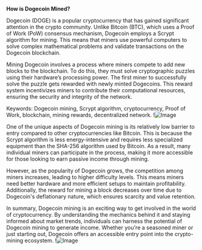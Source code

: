 **How is Dogecoin Mined?**

Dogecoin (DOGE) is a popular cryptocurrency that has gained significant attention in the crypto community. Unlike Bitcoin (BTC), which uses a Proof of Work (PoW) consensus mechanism, Dogecoin employs a Scrypt algorithm for mining. This means that miners use powerful computers to solve complex mathematical problems and validate transactions on the Dogecoin blockchain.

Mining Dogecoin involves a process where miners compete to add new blocks to the blockchain. To do this, they must solve cryptographic puzzles using their hardware’s processing power. The first miner to successfully solve the puzzle gets rewarded with newly minted Dogecoins. This reward system incentivizes miners to contribute their computational resources, ensuring the security and integrity of the network.

Keywords: Dogecoin mining, Scrypt algorithm, cryptocurrency, Proof of Work, blockchain, mining rewards, decentralized network. !![Image](https://github.com/user-attachments/assets/3be06921-4469-491d-bd37-5f14c53422b7)

One of the unique aspects of Dogecoin mining is its relatively low barrier to entry compared to other cryptocurrencies like Bitcoin. This is because the Scrypt algorithm is less energy-intensive and requires less specialized equipment than the SHA-256 algorithm used by Bitcoin. As a result, many individual miners can participate in the process, making it more accessible for those looking to earn passive income through mining.

However, as the popularity of Dogecoin grows, the competition among miners increases, leading to higher difficulty levels. This means miners need better hardware and more efficient setups to maintain profitability. Additionally, the reward for mining a block decreases over time due to Dogecoin's deflationary nature, which ensures scarcity and value retention.

In summary, Dogecoin mining is an exciting way to get involved in the world of cryptocurrency. By understanding the mechanics behind it and staying informed about market trends, individuals can harness the potential of Dogecoin mining to generate income. Whether you're a seasoned miner or just starting out, Dogecoin offers an accessible entry point into the crypto-mining ecosystem. !![Image](https://github.com/user-attachments/assets/3be06921-4469-491d-bd37-5f14c53422b7)